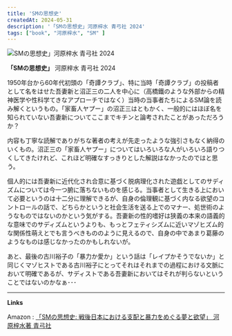 ```yaml
---
title: 'SMの思想史'
createdAt: 2024-05-31
description: '「SMの思想史」河原梓水 青弓社 2024'
tags: ["book", "河原梓水", "SM" ]
---
```


![SMの思想史」河原梓水 青弓社 2024](https://i.gyazo.com/c5447303f478264ee031ee629a04a2e9.png)

**「SMの思想史」** 河原梓水 青弓社 2024

1950年台から60年代初頭の「奇譚クラブ」、特に当時「奇譚クラブ」の投稿者として名をはせた吾妻新と沼正三の二人を中心に（高橋鐵のような外部からの精神医学や性科学てきなアプローチではなく）当時の当事者たちによるSM論を読み解くというもの。「家畜人ヤプー」の沼正三はともかく、一般的にはほぼ名を知られていない吾妻新についてここまでキチンと論考されたことがあっただろうか？

内容も丁寧な読解でありがちな著者の考えが先走ったような強引さもなく納得のいくもの。沼正三の「家畜人ヤプー」についてはいろいろな人がいろいろ語りつくしてきたけれど、これほど明確なすっきりとした解説はなかったのではと思う。

個人的には吾妻新に近代化され合意に基づく脱病理化された遊戯としてのサディズムについては今一つ腑に落ちないものを感じる。当事者として生きる上において必要というのは十二分に理解できるが、自身の倫理観に基づく内なる欲望のコントロールの話で、どちらかというと社会生活を送る上でのマナー、処世術のようなものではないのかという気がする。吾妻新の性的嗜好は狭義の本来の語義的な意味でのサディズムというよりも、もっとフェティシズムに近いマゾヒズム的な関係性萌えとでも言うべきもののように見えるので、自身の中であまり葛藤のようなものは感じなかったのかもしれないが。

あと、最後の古川裕子の「暴力か愛か」という話は「レイプかそうでないか」と同じくマゾヒストである古川裕子にとってそれはそれまでの過程における文脈において明確であるが、サディストである吾妻新においてはそれが判らないということではないのかなぁ･･･

---

**Links**

Amazon : [「SMの思想史: 戦後日本における支配と暴力をめぐる夢と欲望」 河原梓水著 青弓社](https://www.amazon.co.jp/dp/4787210580?tag=booklogjp-default-22&linkCode=ogi&th=1&psc=1)